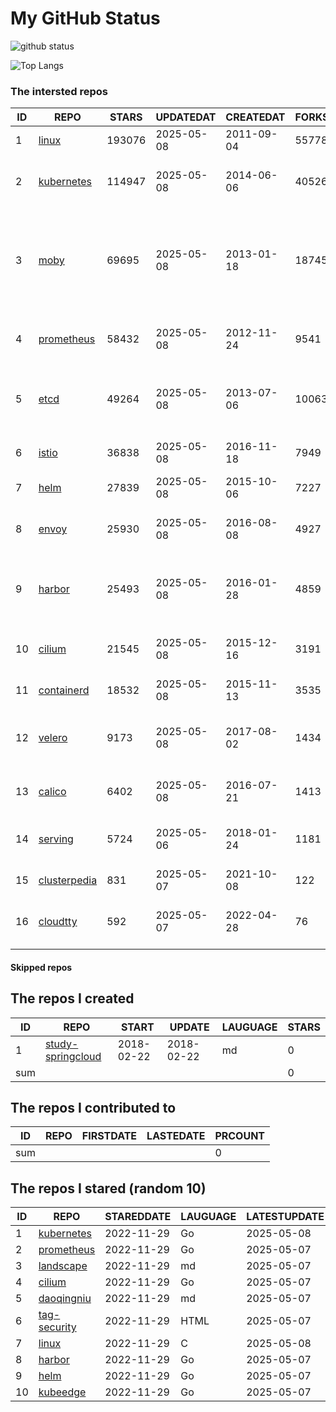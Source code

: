# My GitHub Status

<img src="https://github-readme-stats-1.yihong0618.vercel.app/api?username=daoqingniu&show_icons=true&&&hide_title=true&count_private=true" alt="github status" />

![Top Langs](https://github-readme-stats-1.yihong0618.vercel.app/api/top-langs/?username=daoqingniu&layout=compact)

<!--START_SECTION:github_repos-->
### The intersted repos
| ID |                              REPO                               | STARS  | UPDATEDAT  | CREATEDAT  | FORKSCOUNT |                                                DESCRIPTIONS                                                |
|----|-----------------------------------------------------------------|--------|------------|------------|------------|------------------------------------------------------------------------------------------------------------|
|  1 | [linux](https://github.com/torvalds/linux)                      | 193076 | 2025-05-08 | 2011-09-04 |      55778 | Linux kernel source tree                                                                                   |
|  2 | [kubernetes](https://github.com/kubernetes/kubernetes)          | 114947 | 2025-05-08 | 2014-06-06 |      40526 | Production-Grade Container Scheduling and Management                                                       |
|  3 | [moby](https://github.com/moby/moby)                            |  69695 | 2025-05-08 | 2013-01-18 |      18745 | The Moby Project - a collaborative project for the container ecosystem to assemble container-based systems |
|  4 | [prometheus](https://github.com/prometheus/prometheus)          |  58432 | 2025-05-08 | 2012-11-24 |       9541 | The Prometheus monitoring system and time series database.                                                 |
|  5 | [etcd](https://github.com/etcd-io/etcd)                         |  49264 | 2025-05-08 | 2013-07-06 |      10063 | Distributed reliable key-value store for the most critical data of a distributed system                    |
|  6 | [istio](https://github.com/istio/istio)                         |  36838 | 2025-05-08 | 2016-11-18 |       7949 | Connect, secure, control, and observe services.                                                            |
|  7 | [helm](https://github.com/helm/helm)                            |  27839 | 2025-05-08 | 2015-10-06 |       7227 | The Kubernetes Package Manager                                                                             |
|  8 | [envoy](https://github.com/envoyproxy/envoy)                    |  25930 | 2025-05-08 | 2016-08-08 |       4927 | Cloud-native high-performance edge/middle/service proxy                                                    |
|  9 | [harbor](https://github.com/goharbor/harbor)                    |  25493 | 2025-05-08 | 2016-01-28 |       4859 | An open source trusted cloud native registry project that stores, signs, and scans content.                |
| 10 | [cilium](https://github.com/cilium/cilium)                      |  21545 | 2025-05-08 | 2015-12-16 |       3191 | eBPF-based Networking, Security, and Observability                                                         |
| 11 | [containerd](https://github.com/containerd/containerd)          |  18532 | 2025-05-08 | 2015-11-13 |       3535 | An open and reliable container runtime                                                                     |
| 12 | [velero](https://github.com/vmware-tanzu/velero)                |   9173 | 2025-05-08 | 2017-08-02 |       1434 | Backup and migrate Kubernetes applications and their persistent volumes                                    |
| 13 | [calico](https://github.com/projectcalico/calico)               |   6402 | 2025-05-08 | 2016-07-21 |       1413 | Cloud native networking and network security                                                               |
| 14 | [serving](https://github.com/knative/serving)                   |   5724 | 2025-05-06 | 2018-01-24 |       1181 | Kubernetes-based, scale-to-zero, request-driven compute                                                    |
| 15 | [clusterpedia](https://github.com/clusterpedia-io/clusterpedia) |    831 | 2025-05-07 | 2021-10-08 |        122 | The Encyclopedia of Kubernetes clusters                                                                    |
| 16 | [cloudtty](https://github.com/cloudtty/cloudtty)                |    592 | 2025-05-07 | 2022-04-28 |         76 | A Friendly Kubernetes CloudShell (Web Terminal) !                                                          |



#### Skipped repos
<!--END_SECTION:github_repos-->

<!--START_SECTION:my_github-->
## The repos I created
| ID  |                                 REPO                                 |   START    |   UPDATE   | LAUGUAGE | STARS |
|-----|----------------------------------------------------------------------|------------|------------|----------|-------|
|   1 | [study-springcloud](https://github.com/daoqingniu/study-springcloud) | 2018-02-22 | 2018-02-22 | md       |     0 |
| sum |                                                                      |            |            |          |     0 |

## The repos I contributed to
| ID  | REPO | FIRSTDATE | LASTEDATE | PRCOUNT |
|-----|------|-----------|-----------|---------|
| sum |      |           |           |       0 |

## The repos I stared (random 10)
| ID |                          REPO                          | STAREDDATE | LAUGUAGE | LATESTUPDATE |
|----|--------------------------------------------------------|------------|----------|--------------|
|  1 | [kubernetes](https://github.com/kubernetes/kubernetes) | 2022-11-29 | Go       | 2025-05-08   |
|  2 | [prometheus](https://github.com/prometheus/prometheus) | 2022-11-29 | Go       | 2025-05-07   |
|  3 | [landscape](https://github.com/cncf/landscape)         | 2022-11-29 | md       | 2025-05-07   |
|  4 | [cilium](https://github.com/cilium/cilium)             | 2022-11-29 | Go       | 2025-05-07   |
|  5 | [daoqingniu](https://github.com/daoqingniu/daoqingniu) | 2022-11-29 | md       | 2025-05-07   |
|  6 | [tag-security](https://github.com/cncf/tag-security)   | 2022-11-29 | HTML     | 2025-05-07   |
|  7 | [linux](https://github.com/torvalds/linux)             | 2022-11-29 | C        | 2025-05-08   |
|  8 | [harbor](https://github.com/goharbor/harbor)           | 2022-11-29 | Go       | 2025-05-07   |
|  9 | [helm](https://github.com/helm/helm)                   | 2022-11-29 | Go       | 2025-05-07   |
| 10 | [kubeedge](https://github.com/kubeedge/kubeedge)       | 2022-11-29 | Go       | 2025-05-07   |

<!--END_SECTION:my_github-->

